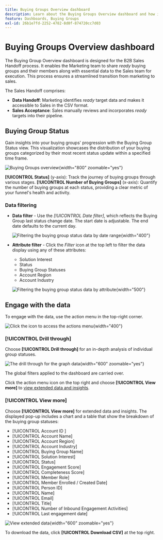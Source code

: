 ```yaml
---
title: Buying Groups Overview dashboard
description: Learn about the Buying Groups Overview dashboard and how it enables the Sales Handoff from the Marketing team.
feature: Dashboards, Buying Groups
exl-id: 26b1e7fd-2252-4782-8d0f-874720cc7d03
---
```

# Buying Groups Overview dashboard

The Buying Group Overview dashboard is designed for the B2B Sales Handoff process. It enables the Marketing team to share _ready_ buying groups and their members along with essential data to the Sales team for execution. This process ensures a streamlined transition from marketing to sales.

The Sales Handoff comprises:

* **Data Handoff**: Marketing identifies _ready_ target data and makes it accessible to Sales in the CSV format. 
* **Sales Acceptance**: Sales manually reviews and incorporates _ready_ targets into their pipeline.

## Buying Group Status

Gain insights into your buying groups' progression with the Buying Group Status view. This visualization showcases the distribution of your buying groups categorized by their most recent status update within a specified time frame.

![Buying Groups overview](./assets/buying-groups-overview.png){width="800" zoomable="yes"}

**[!UICONTROL Status]** (y-axis): Track the journey of buying groups through various stages.
**[!UICONTROL Number of Buying Groups]** (x-axis): Quantify the number of buying groups at each status, providing a clear metric of your funnel's health and activity.
<!-- To generate a shareable PDF of your current view, click **[!UICONTROL Export]** at the top-right corner of the page. -->

### Data filtering

* **Data filter** - Use the _[!UICONTROL Date filter]_, which reflects the Buying Group last status change date. The start date is adjustable. The end date defaults to the current day.

   ![Filtering the buying group status data by date range](./assets//buying-group-status-filter-date.png){width="400"}

* **Attribute filter** - Click the _Filter_ icon at the top left to filter the data display using any of these attributes:

    * Solution Interest
    * Status
    * Buying Group Statuses
    * Account Region
    * Account Industry
    <!-- * Account's Industry -->

   ![Filtering the buying group status data by attribute](./assets/buying-group-status-drill-through-filters.png){width="500"}

## Engage with the data

To engage with the data, use the action menu in the top-right corner. 

![Click the icon to access the actions menu](./assets/buying-group-more-menu.png){width="400"}

### [!UICONTROL Drill through]

Choose **[!UICONTROL Drill through]** for an in-depth analysis of individual group statuses.

![The drill through for the graph data](./assets/buying-group-status-drill-through-view.png){width="600" zoomable="yes"}

The global filters applied to the dashboard are carried over.

Click the action menu icon on the top right and choose **[!UICONTROL View more]** to [view extended data and insights](#view-more).

### [!UICONTROL View more]

Choose **[!UICONTROL View more]** for extended data and insights. The displayed pop-up includes a chart and a table that show the breakdown of the buying group statuses:

* [!UICONTROL Account ID ]
* [!UICONTROL Account Name]
* [!UICONTROL Account Region]
* [!UICONTROL Account Industry]
* [!UICONTROL Buying Group Name]
* [!UICONTROL Solution Interest]
* [!UICONTROL Status]
* [!UICONTROL Engagement Score]
* [!UICONTROL Completeness Score]
* [!UICONTROL Member Role]
* [!UICONTROL Member Enrolled / Created Date]
* [!UICONTROL Person ID]
* [!UICONTROL Name]
* [!UICONTROL Email]
* [!UICONTROL Title]
* [!UICONTROL Number of Inbound Engagement Activities]
* [!UICONTROL Last engagement date]

![View extended data](./assets/buying-group-status-view-more.png){width="600" zoomable="yes"}

To download the data, click **[!UICONTROL Download CSV]** at the top right.
